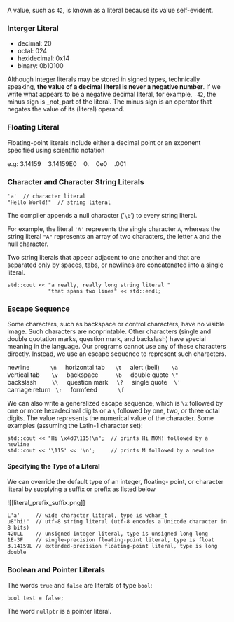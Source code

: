 
A value, such as `42`, is known as a literal because its value self-evident.

### Interger Literal

- decimal:  20
- octal: 024
- hexidecimal: 0x14
- binary:  0b10100

Although integer literals may be stored in signed types, technically speaking, **the value of a decimal literal is never a negative number**. If we write what appears to be a negative decimal literal, for example, `-42`, the minus sign is _not_part of the literal. The minus sign is an operator that negates the value of its (literal) operand.


### Floating Literal

Floating-point literals include either a decimal point or an exponent specified using scientific notation

e.g: 3.14159    3.14159E0    0.    0e0    .001

### Character and Character String Literals

```
'a'  // character literal  
"Hello World!"  // string literal
```

The compiler appends a null character (’`\0`’) to every string literal.

For example, the literal `'A'` represents the single character `A`, whereas the string literal `"A"` represents an array of two characters, the letter `A` and the null character.

Two string literals that appear adjacent to one another and that are separated only by spaces, tabs, or newlines are concatenated into a single literal.

```
std::cout << "a really, really long string literal "  
             "that spans two lines" << std::endl;
```

### Escape Sequence

Some characters, such as backspace or control characters, have no visible image. Such characters are nonprintable. Other characters (single and double quotation marks, question mark, and backslash) have special meaning in the language. Our programs cannot use any of these characters directly. Instead, we use an escape sequence to represent such characters.

newline            `\n`     horizontal tab      `\t`     alert (bell)       `\a`  
vertical tab       `\v`     backspace          `\b`     double quote  `\"`  
backslash         `\\`     question mark     `\?`     single quote    `\'`  
carriage return   `\r`     formfeed            `\f`


We can also write a generalized escape sequence, which is `\x` followed by one or more hexadecimal digits or a `\` followed by one, two, or three octal digits. The value represents the numerical value of the character. Some examples (assuming the Latin-1 character set):

```
std::cout << "Hi \x4dO\115!\n";  // prints Hi MOM! followed by a newline  
std::cout << '\115' << '\n';     // prints M followed by a newline
```

#### Specifying the Type of a Literal

We can override the default type of an integer, floating- point, or character literal by supplying a suffix or prefix as listed below

![[literal_prefix_suffix.png]]

```
L'a'     // wide character literal, type is wchar_t  
u8"hi!"  // utf-8 string literal (utf-8 encodes a Unicode character in 8 bits)  
42ULL    // unsigned integer literal, type is unsigned long long  
1E-3F    // single-precision floating-point literal, type is float  
3.14159L // extended-precision floating-point literal, type is long double
```


### Boolean and Pointer Literals

The words `true` and `false` are literals of type `bool`:
```
bool test = false;
```

The word `nullptr` is a pointer literal.